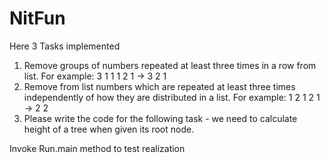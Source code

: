 # NitFun
Here 3 Tasks implemented

1. Remove groups of numbers repeated at least three times in a row from list. For example: 3 1 1 1 2 1 -> 3 2 1
2. Remove from list numbers which are repeated at least three times independently of how they are distributed in a list.
For example: 1 2 1 2 1 -> 2 2
3. Please write the code for the following task - we need to calculate height of a tree when given its root node. 


Invoke Run.main method to test realization
